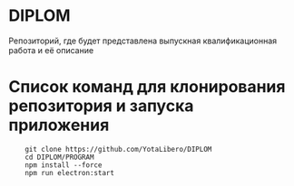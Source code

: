 # DIPLOM
Репозиторий, где будет представлена выпускная квалификационная работа и её описание

# Список команд для клонирования репозитория и запуска приложения
```
    git clone https://github.com/YotaLibero/DIPLOM
    cd DIPLOM/PROGRAM
    npm install --force
    npm run electron:start
```